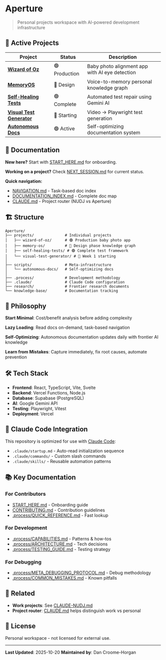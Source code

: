 # Aperture

> Personal projects workspace with AI-powered development infrastructure

## 🚀 Active Projects

| Project | Status | Description |
|---------|--------|-------------|
| **[Wizard of Oz](projects/wizard-of-oz/)** | 🟢 Production | Baby photo alignment app with AI eye detection |
| **[MemoryOS](projects/memory-os/)** | 🔵 Design | Voice-to-memory personal knowledge graph |
| **[Self-Healing Tests](projects/self-healing-tests/)** | 🟢 Complete | Automated test repair using Gemini AI |
| **[Visual Test Generator](projects/visual-test-generator/)** | 🚀 Starting | Video → Playwright test generation |
| **[Autonomous Docs](scripts/autonomous-docs/)** | 🟢 Active | Self-optimizing documentation system |

## 📖 Documentation

**New here?** Start with [START_HERE.md](START_HERE.md) for onboarding.

**Working on a project?** Check [NEXT_SESSION.md](NEXT_SESSION.md) for current status.

**Quick navigation:**
- [NAVIGATION.md](NAVIGATION.md) - Task-based doc index
- [DOCUMENTATION_INDEX.md](DOCUMENTATION_INDEX.md) - Complete doc map
- [CLAUDE.md](CLAUDE.md) - Project router (NUDJ vs Aperture)

## 🏗️ Structure

```
Aperture/
├── projects/              # Individual projects
│   ├── wizard-of-oz/      # 🟢 Production baby photo app
│   ├── memory-os/         # 🔵 Design phase knowledge graph
│   ├── self-healing-tests/ # 🟢 Complete test framework
│   └── visual-test-generator/ # 🚀 Week 1 starting
│
├── scripts/               # Meta-infrastructure
│   └── autonomous-docs/   # Self-optimizing docs
│
├── .process/              # Development methodology
├── .claude/               # Claude Code configuration
├── research/              # Frontier research documents
└── knowledge-base/        # Documentation tracking
```

## 🎯 Philosophy

**Start Minimal**: Cost/benefit analysis before adding complexity

**Lazy Loading**: Read docs on-demand, task-based navigation

**Self-Optimizing**: Autonomous documentation updates daily with frontier AI knowledge

**Learn from Mistakes**: Capture immediately, fix root causes, automate prevention

## 🛠️ Tech Stack

- **Frontend**: React, TypeScript, Vite, Svelte
- **Backend**: Vercel Functions, Node.js
- **Database**: Supabase (PostgreSQL)
- **AI**: Google Gemini API
- **Testing**: Playwright, Vitest
- **Deployment**: Vercel

## 🤖 Claude Code Integration

This repository is optimized for use with [Claude Code](https://claude.com/claude-code):

- `.claude/startup.md` - Auto-read initialization sequence
- `.claude/commands/` - Custom slash commands
- `.claude/skills/` - Reusable automation patterns

## 📚 Key Documentation

### For Contributors
- [START_HERE.md](START_HERE.md) - Onboarding guide
- [CONTRIBUTING.md](CONTRIBUTING.md) - Contribution guidelines
- [.process/QUICK_REFERENCE.md](.process/QUICK_REFERENCE.md) - Fast lookup

### For Development
- [.process/CAPABILITIES.md](.process/CAPABILITIES.md) - Patterns & how-tos
- [.process/ARCHITECTURE.md](.process/ARCHITECTURE.md) - Tech decisions
- [.process/TESTING_GUIDE.md](.process/TESTING_GUIDE.md) - Testing strategy

### For Debugging
- [.process/META_DEBUGGING_PROTOCOL.md](.process/META_DEBUGGING_PROTOCOL.md) - Debug methodology
- [.process/COMMON_MISTAKES.md](.process/COMMON_MISTAKES.md) - Known pitfalls

## 🔗 Related

- **Work projects**: See [CLAUDE-NUDJ.md](CLAUDE-NUDJ.md)
- **Project router**: [CLAUDE.md](CLAUDE.md) helps distinguish work vs personal

## 📝 License

Personal workspace - not licensed for external use.

---

**Last Updated**: 2025-10-20
**Maintained by**: Dan Croome-Horgan
